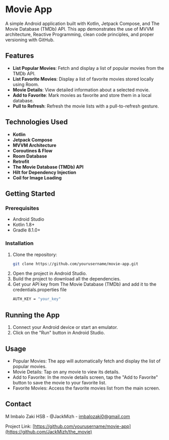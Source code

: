# Movie App

A simple Android application built with Kotlin, Jetpack Compose, and The Movie Database (TMDb) API. This app demonstrates the use of MVVM architecture, Reactive Programming, clean code principles, and proper versioning with GitHub.

## Features

- **List Popular Movies**: Fetch and display a list of popular movies from the TMDb API.
- **List Favorite Movies**: Display a list of favorite movies stored locally using Room.
- **Movie Details**: View detailed information about a selected movie.
- **Add to Favorite**: Mark movies as favorite and store them in a local database.
- **Pull to Refresh**: Refresh the movie lists with a pull-to-refresh gesture.

## Technologies Used

- **Kotlin**
- **Jetpack Compose**
- **MVVM Architecture**
- **Coroutines & Flow**
- **Room Database**
- **Retrofit**
- **The Movie Database (TMDb) API**
- **Hilt for Dependency Injection**
- **Coil for Image Loading**

## Getting Started

### Prerequisites

- Android Studio
- Kotlin 1.8+
- Gradle 8.1.0+

### Installation

1. Clone the repository:
   ```sh
   git clone https://github.com/yourusername/movie-app.git
2. Open the project in Android Studio.
3. Build the project to download all the dependencies.
4. Get your API key from The Movie Database (TMDb) and add it to the credentials.properties file
   ```sh
   AUTH_KEY = "your_key"

## Running the App
1. Connect your Android device or start an emulator.
2. Click on the "Run" button in Android Studio.

## Usage
- Popular Movies: The app will automatically fetch and display the list of popular movies.
- Movie Details: Tap on any movie to view its details.
- Add to Favorite: In the movie details screen, tap the "Add to Favorite" button to save the movie to your favorite list.
- Favorite Movies: Access the favorite movies list from the main screen.

## Contact
M Imbalo Zaki HSB - @JackMizh - imbalozaki0@gmail.com

Project Link: [https://github.com/yourusername/movie-app](https://github.com/JackMizh/the_movie)
